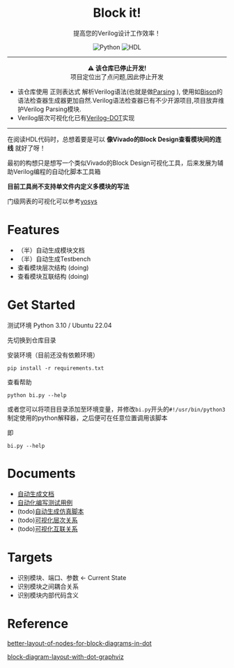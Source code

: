 <h1 align="center">
    Block it!
    <br>
</h1>

<p align="center">
  提高您的Verilog设计工作效率！
</p>

<p align="center">
    <img alt="Python" src="https://img.shields.io/badge/Python-3776AB?style=for-the-badge&logo=python&logoColor=white"></a>
    <img alt="HDL" src="https://img.shields.io/badge/Verilog-155489?style=for-the-badge"></a>
</p>

---

<p align="center">
<b>⚠️ 该仓库已停止开发!</b></br>
项目定位出了点问题,因此停止开发</br>
</p>

- 该仓库使用 正则表达式 解析Verilog语法(也就是做[Parsing](https://en.wikipedia.org/wiki/Parsing) ), 使用如[Bison](https://www.gnu.org/software/bison/)的语法检查器生成器更加自然.Verilog语法检查器已有不少开源项目,项目放弃维护Verilog Parsing模块.
- Verilog层次可视化化已有[Verilog-DOT](https://github.com/ben-marshall/verilog-dot)实现


---


在阅读HDL代码时，总想着要是可以 **像Vivado的Block Design查看模块间的连线** 就好了呀！

最初的构想只是想写一个类似Vivado的Block Design可视化工具，后来发展为辅助Verilog编程的自动化脚本工具箱

**目前工具尚不支持单文件内定义多模块的写法**

门级网表的可视化可以参考[yosys](https://github.com/YosysHQ/yosys)

# Features

- （半）自动生成模块文档
- （半）自动生成Testbench
- 查看模块层次结构 (doing)
- 查看模块互联结构 (doing)

# Get Started

测试环境 Python 3.10 / Ubuntu 22.04

先切换到仓库目录

安装环境（目前还没有依赖环境）

```
pip install -r requirements.txt
```

查看帮助

```
python bi.py --help
```

或者您可以将项目目录添加至环境变量，并修改`bi.py`开头的`#!/usr/bin/python3`制定使用的python解释器，之后便可在任意位置调用该脚本

即

```
bi.py --help
```

# Documents

- [自动生成文档](./doc/auto_doc.md)
- [自动化编写测试用例](./doc/auto_testbench.md)
- (todo)[自动生成仿真脚本](./doc/auto_simulation.md)
- (todo)[可视化层次关系](./doc/visualize_hirearchy.md)
- (todo)[可视化互联关系](./doc/visualize_connections.md)

# Targets

- 识别模块、端口、参数 <- Current State
- 识别模块之间耦合关系
- 识别模块内部代码含义

# Reference 

[better-layout-of-nodes-for-block-diagrams-in-dot](https://stackoverflow.com/questions/8042801/better-layout-of-nodes-for-block-diagrams-in-dot)

[block-diagram-layout-with-dot-graphviz](https://stackoverflow.com/questions/7922960/block-diagram-layout-with-dot-graphviz)